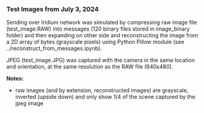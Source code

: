 ### Test Images from July 3, 2024

Sending over Iridium network was simulated by compressing raw image file (test_image.RAW) into messages (120 binary files stored in image_binary folder) and then expanding on other side and reconstructing the image from a 2D array of bytes (grayscale pixels) using Python Pillow module (see ../reconstruct_from_messages.ipynb). 

JPEG (test_image.JPG) was captured with the camera in the same location and orientation, at the same resolution as the RAW file (640x480). 

**Notes:**
- raw images (and by extension, reconstructed images) are grayscale, inverted (upside down) and only show 1/4 of the scene captured by the jpeg image